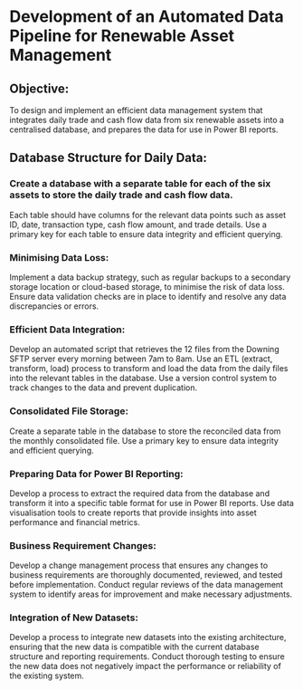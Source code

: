 # Development of an Automated Data Pipeline for Renewable Asset Management


## Objective: 

To design and implement an efficient data management system that integrates daily trade and cash flow data from six renewable assets into a centralised database, and prepares the data for use in Power BI reports.

## Database Structure for Daily Data:

### Create a database with a separate table for each of the six assets to store the daily trade and cash flow data.
Each table should have columns for the relevant data points such as asset ID, date, transaction type, cash flow amount, and trade details.
Use a primary key for each table to ensure data integrity and efficient querying.

### Minimising Data Loss:

Implement a data backup strategy, such as regular backups to a secondary storage location or cloud-based storage, to minimise the risk of data loss.
Ensure data validation checks are in place to identify and resolve any data discrepancies or errors.

### Efficient Data Integration:

Develop an automated script that retrieves the 12 files from the Downing SFTP server every morning between 7am to 8am.
Use an ETL (extract, transform, load) process to transform and load the data from the daily files into the relevant tables in the database.
Use a version control system to track changes to the data and prevent duplication.

### Consolidated File Storage:

Create a separate table in the database to store the reconciled data from the monthly consolidated file.
Use a primary key to ensure data integrity and efficient querying.

### Preparing Data for Power BI Reporting:

Develop a process to extract the required data from the database and transform it into a specific table format for use in Power BI reports.
Use data visualisation tools to create reports that provide insights into asset performance and financial metrics.
### Business Requirement Changes:

Develop a change management process that ensures any changes to business requirements are thoroughly documented, reviewed, and tested before implementation.
Conduct regular reviews of the data management system to identify areas for improvement and make necessary adjustments.

### Integration of New Datasets:

Develop a process to integrate new datasets into the existing architecture, ensuring that the new data is compatible with the current database structure and reporting requirements.
Conduct thorough testing to ensure the new data does not negatively impact the performance or reliability of the existing system.
